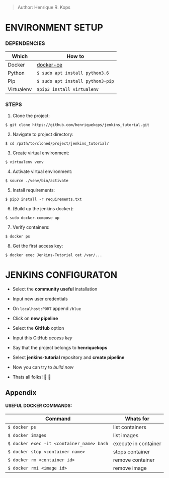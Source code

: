 > Author: Henrique R. Kops

# ENVIRONMENT SETUP

### DEPENDENCIES

Which | How to
------|-------
Docker |  [docker-ce](https://docs.docker.com/install/linux/docker-ce/ubuntu/)
Python | `$ sudo apt install python3.6`
Pip | `$ sudo apt install python3-pip`
Virtualenv | `$pip3 install virtualenv`

### STEPS

1. Clone the project:
```
$ git clone https://github.com/henriquekops/jenkins_tutorial.git
```

2. Navigate to project directory:
```
$ cd /path/to/cloned/project/jenkins_tutorial/
```

3. Create virtual environment:
```
$ virtualenv venv
```

4. Activate virtual environment:
```
$ source ./venv/bin/activate
```

5. Install requirements:
```
$ pip3 install -r requirements.txt
```

6. (Build up the jenkins docker):
```
$ sudo docker-compose up
```

7. Verify containers:
```
$ docker ps
```

8. Get the first access key:
```
$ docker exec Jenkins-Tutorial cat /var/...
```


# JENKINS CONFIGURATON

- Select the **community useful** installation

- Input new user credentials

- On `localhost:PORT` append `/blue`

- Click on **new pipeline**

- Select the **GitHub** option

- Input this GitHub _access key_

- Say that the project belongs to **henriquekops**

- Select **jenkins-tutorial** repository and **create pipeline**

- Now you can try to _build now_

- Thats all folks! :whale: :necktie:


## Appendix

#### USEFUL DOCKER COMMANDS:
Command | Whats for
--------|----------
`$ docker ps` | list containers
`$ docker images` | list images
`$ docker exec -it <container_name> bash` | execute in container
`$ docker stop <container name>` | stops container
`$ docker rm <container id>` | remove container
`$ docker rmi <image id>` | remove image
